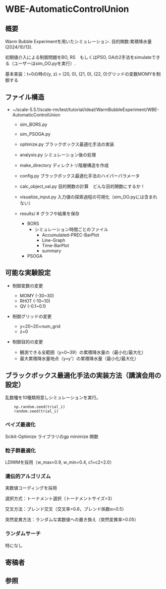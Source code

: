 # WBE-AutomaticControlUnion
## 概要
Warm Bubble Experimentを用いたシミュレーション. 目的関数:累積降水量(2024/10/13).

初期値介入による制御問題をBO, RS　もしくはPSO, GAの2手法をsimulateできる（ユーザーはsim_OO.pyを実行）.

基本実装：t=0の時の(y, z) = (20, 0), (21, 0), (22, 0)グリッドの変数MOMYを制御する

## ファイル構造
- ~/scale-5.5.1/scale-rm/test/tutorial/ideal/WarmBubbleExperiment/WBE-AutomaticControlUnion
    - sim_BORS.py

    - sim_PSOGA.py

    - optimize.py ブラックボックス最適化手法の実装

    - analysis.py シミュレーション後の処理

    - make_directory ディレクトリ階層構造を作成

    - config.py ブラックボックス最適化手法のハイパーパラメータ

    - calc_object_val.py 目的関数の計算　どんな目的関数にするか！

    - visualize_input.py 入力値の探索過程の可視化（sim_OO.pyには含まれない）

    - results/              # グラフや結果を保存
        - BORS
            - シミュレーション時間ごとのファイル
                - Accumulated-PREC-BarPlot
                - Line-Graph
                - Time-BarPlot
                - summary
        - PSOGA

## 可能な実験設定
- 制御変数の変更
    - MOMY  (-30~30)
    - RHOT  (-10~10)
    - QV    (-0.1~0.1)

- 制御グリッドの変更
    - y=20~20+num_grid
    - z=0


- 制御目的の変更
    - 観測できる全範囲（y=0~39）の累積降水量の（最小化/最大化）
    - 最大累積降水量地点（y=y'）の累積降水量（最小化/最大化）

## ブラックボックス最適化手法の実装方法（講演会用の設定）
乱数種を10種類用意しシミュレーションを実行。

        np.random.seed(trial_i) 
        random.seed(trial_i) 
     

### ベイズ最適化
Scikit-Optimize ライブラリのgp minimize 関数

### 粒子群最適化
LDIWMを採用（w_max=0.9, w_min=0.4, c1=c2=2.0）

### 遺伝的アルゴリズム
実数値コーディングを採用

選択方式：トーナメント選択（トーナメントサイズ=3）

交叉方法：ブレンド交叉（交叉率=0.8，ブレンド係数α=0.5）

突然変異方法：ランダムな実数値への置き換え（突然変異率=0.05）

### ランダムサーチ
特になし



## 寄稿者

## 参照
